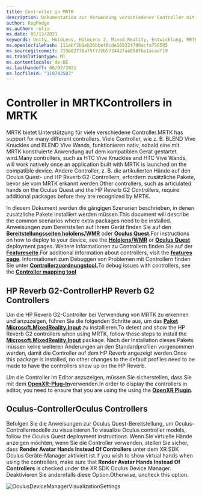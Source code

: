 ```yaml
---
title: Controller in MRTK
description: Dokumentation zur Verwendung verschiedener Controller mit MRTK
author: RogPodge
ms.author: roliu
ms.date: 05/13/2021
keywords: Unity, HoloLens, HoloLens 2, Mixed Reality, Entwicklung, MRTK, Controller, HP Reverb, Oculus, UNITY Vive, Hands
ms.openlocfilehash: 111ebf2b1eb26bbef8cde16832f780acfa758595
ms.sourcegitcommit: 719682f70a75f732b573442fae8987be1acaaf19
ms.translationtype: MT
ms.contentlocale: de-DE
ms.lasthandoff: 06/02/2021
ms.locfileid: "110743583"
---
```

# <a name="controllers-in-mrtk"></a><span data-ttu-id="fb33e-104">Controller in MRTK</span><span class="sxs-lookup"><span data-stu-id="fb33e-104">Controllers in MRTK</span></span>

<span data-ttu-id="fb33e-105">MRTK bietet Unterstützung für viele verschiedene Controller.</span><span class="sxs-lookup"><span data-stu-id="fb33e-105">MRTK has support for many different controllers.</span></span> <span data-ttu-id="fb33e-106">Viele Controller, wie z. B. BLEND Vive Knuckles und BLEND Vive Wands, funktionieren nativ, sobald eine mit MRTK konstruierte Anwendung auf dem kompatiblen Gerät gestartet wird.</span><span class="sxs-lookup"><span data-stu-id="fb33e-106">Many controllers, such as HTC Vive Knuckles and HTC Vive Wands, will work natively once an application built with MRTK is launched on the compatible device.</span></span> <span data-ttu-id="fb33e-107">Andere Controller, z. B. die artikulierten Hände auf den Oculus Quest- und HP Reverb G2-Controllern, erfordern zusätzliche Pakete, bevor sie vom MRTK erkannt werden.</span><span class="sxs-lookup"><span data-stu-id="fb33e-107">Other controllers, such as articulated hands on the Oculus Quest and the HP Reverb G2 Controllers, require additional packages before they are recognized by MRTK.</span></span>

<span data-ttu-id="fb33e-108">In diesem Dokument werden die gängigen Szenarien beschrieben, in denen zusätzliche Pakete installiert werden müssen.</span><span class="sxs-lookup"><span data-stu-id="fb33e-108">This document will describe the common scenarios where extra packages need to be installed.</span></span> <span data-ttu-id="fb33e-109">Anweisungen zum Bereitstellen auf Ihrem Gerät finden Sie auf den [**Bereitstellungsseiten hololens/WMR**](./wmr-mrtk.md) oder [**Oculus Quest.**](/windows/mixed-reality/mrtk-unity/supported-devices/oclus-quest-mrtk)</span><span class="sxs-lookup"><span data-stu-id="fb33e-109">For instructions on how to deploy to your device, see the [**Hololens/WMR**](./wmr-mrtk.md) or [**Oculus Quest**](/windows/mixed-reality/mrtk-unity/supported-devices/oclus-quest-mrtk) deployment pages.</span></span> <span data-ttu-id="fb33e-110">Weitere Informationen zu Controllern finden Sie auf der [**Featureseite**](../features/input/controllers.md).</span><span class="sxs-lookup"><span data-stu-id="fb33e-110">For additional information about controllers, visit the [**features page**](../features/input/controllers.md).</span></span> <span data-ttu-id="fb33e-111">Informationen zum Debuggen von Problemen mit Controllern finden Sie unter [ **Controllerzuordnungstool.**](../features/tools/controller-mapping-tool.md)</span><span class="sxs-lookup"><span data-stu-id="fb33e-111">To debug issues with controllers, see the [**Controller mapping tool**](../features/tools/controller-mapping-tool.md)</span></span>

## <a name="hp-reverb-g2-controllers"></a><span data-ttu-id="fb33e-112">HP Reverb G2-Controller</span><span class="sxs-lookup"><span data-stu-id="fb33e-112">HP Reverb G2 Controllers</span></span>

<span data-ttu-id="fb33e-113">Um die HP Reverb G2-Controller bei Verwendung von MRTK zu erkennen und anzuzeigen, führen Sie die folgenden Schritte aus, um das [**Paket Microsoft.MixedReality.Input**](/windows/mixed-reality/develop/unity/unity-reverb-g2-controllers#installing-microsoftmixedrealityinput-with-the-mixed-reality-feature-tool) zu installieren.</span><span class="sxs-lookup"><span data-stu-id="fb33e-113">To detect and show the HP Reverb G2 controllers when using MRTK, follow these steps to install the [**Microsoft.MixedReality.Input**](/windows/mixed-reality/develop/unity/unity-reverb-g2-controllers#installing-microsoftmixedrealityinput-with-the-mixed-reality-feature-tool) package.</span></span> <span data-ttu-id="fb33e-114">Nach der Installation dieses Pakets müssen keine weiteren Änderungen an den Standardprofilen vorgenommen werden, damit die Controller auf dem HP Reverb angezeigt werden.</span><span class="sxs-lookup"><span data-stu-id="fb33e-114">Once this package is installed, no other changes to the default profiles need to be made to have the controllers show up on the HP Reverb.</span></span> 

<span data-ttu-id="fb33e-115">Um die Controller im Editor anzuzeigen, müssen Sie sicherstellen, dass Sie mit dem [**OpenXR-Plug-In**](/windows/mixed-reality/develop/unity/openxr-getting-started)verwenden.</span><span class="sxs-lookup"><span data-stu-id="fb33e-115">In order to display the controllers in editor, you need to ensure that you are using the using the [**OpenXR Plugin**](/windows/mixed-reality/develop/unity/openxr-getting-started).</span></span>

## <a name="oculus-controllers"></a><span data-ttu-id="fb33e-116">Oculus-Controller</span><span class="sxs-lookup"><span data-stu-id="fb33e-116">Oculus Controllers</span></span> 

<span data-ttu-id="fb33e-117">Befolgen Sie die Anweisungen zur Oculus Quest-Bereitstellung, um Oculus-Controllermodelle zu visualisieren.</span><span class="sxs-lookup"><span data-stu-id="fb33e-117">To visualize Oculus controller models, follow the Oculus Quest deployment instructions.</span></span> <span data-ttu-id="fb33e-118">Wenn Sie virtuelle Hände anzeigen möchten, wenn Sie die Controller verwenden, stellen Sie sicher, dass **Render Avatar Hands Instead Of Controllers** unter dem XR SDK Oculus Geräte-Manager aktiviert ist.</span><span class="sxs-lookup"><span data-stu-id="fb33e-118">If you wish to show virtual hands when using the controllers, make sure that **Render Avatar Hands Instead Of Controllers** is checked under the XR SDK Oculus Device Manager.</span></span> <span data-ttu-id="fb33e-119">Deaktivieren Sie andernfalls diese Option.</span><span class="sxs-lookup"><span data-stu-id="fb33e-119">Otherwise, uncheck this option.</span></span>

![OculusDeviceManagerVisualizationSettings](../images/cross-platform/oculus-quest/OculusDeviceManager.png)